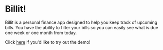 <h1 color="purple">Billit!</h1>

<p>Billit is a personal finance app designed to help you keep track of upcoming bills. You have the ability to filter your bills so you can
easily see what is due one week or one month from today.

<p>Click <a href="https://billit-wpearce.herokuapp.com/">here</a> if you'd like to try out the demo!</p>
